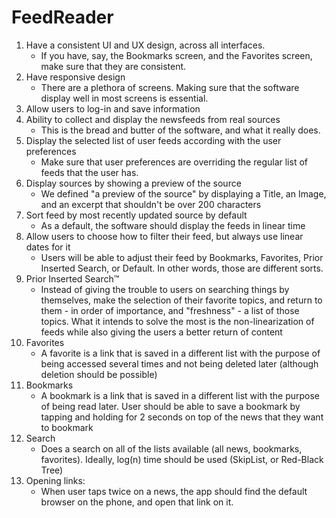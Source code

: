 # FeedReader
1. Have a consistent UI and UX design, across all interfaces.
    - If you have, say, the Bookmarks screen, and the Favorites screen, make sure that they are consistent.
2. Have responsive design
    - There are a plethora of screens. Making sure that the software display well in most screens is essential.
3. Allow users to log-in and save information
4. Ability to collect and display the newsfeeds from real sources
    - This is the bread and butter of the software, and what it really does.
5. Display the selected list of user feeds according with the user preferences
    - Make sure that user preferences are overriding the regular list of feeds that the user has.
6. Display sources by showing a preview of the source
    - We defined "a preview of the source" by displaying a Title, an Image, and an excerpt that shouldn't be over 200 characters
7. Sort feed by most recently updated source by default
    - As a default, the software should display the feeds in linear time
8. Allow users to choose how to filter their feed, but always use linear dates for it
    - Users will be able to adjust their feed by Bookmarks, Favorites, Prior Inserted Search, or Default. In other words, those are different sorts.
9. Prior Inserted Search™
    - Instead of giving the trouble to users on searching things by themselves, make the selection of their favorite topics, and return to them - in order of importance, and "freshness" - a list of those topics. What it intends to solve the most is the non-linearization of feeds while also giving the users a better return of content
10. Favorites
    - A favorite is a link that is saved in a different list with the purpose of being accessed several times and not being deleted later (although deletion should be possible)
11. Bookmarks
    - A bookmark is a link that is saved in a different list with the purpose of being read later. User should be able to save a bookmark by tapping and holding for 2 seconds on top of the news that they want to bookmark
12. Search
    - Does a search on all of the lists available (all news, bookmarks, favorites). Ideally, log(n) time should be used (SkipList, or Red-Black Tree)
13. Opening links:
    - When user taps twice on a news, the app should find the default browser on the phone, and open that link on it.

